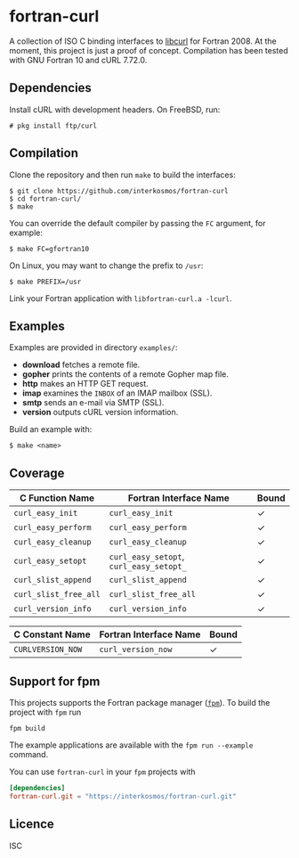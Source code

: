 # fortran-curl
A collection of ISO C binding interfaces to
[libcurl](https://curl.haxx.se/libcurl/) for Fortran 2008. At the moment, this
project is just a proof of concept. Compilation has been tested with GNU
Fortran 10 and cURL 7.72.0.

## Dependencies
Install cURL with development headers. On FreeBSD, run:

```
# pkg install ftp/curl
```

## Compilation
Clone the repository and then run `make` to build the interfaces:

```
$ git clone https://github.com/interkosmos/fortran-curl
$ cd fortran-curl/
$ make
```

You can override the default compiler by passing the `FC` argument, for example:

```
$ make FC=gfortran10
```

On Linux, you may want to change the prefix to `/usr`:

```
$ make PREFIX=/usr
```

Link your Fortran application with `libfortran-curl.a -lcurl`.

## Examples
Examples are provided in directory `examples/`:

* **download** fetches a remote file.
* **gopher** prints the contents of a remote Gopher map file.
* **http** makes an HTTP GET request.
* **imap** examines the `INBOX` of an IMAP mailbox (SSL).
* **smtp** sends an e-mail via SMTP (SSL).
* **version** outputs cURL version information.

Build an example with:

```
$ make <name>
```

## Coverage
| C Function Name       | Fortran Interface Name                  | Bound |
|-----------------------|-----------------------------------------|-------|
| `curl_easy_init`      | `curl_easy_init`                        | ✓     |
| `curl_easy_perform`   | `curl_easy_perform`                     | ✓     |
| `curl_easy_cleanup`   | `curl_easy_cleanup`                     | ✓     |
| `curl_easy_setopt`    | `curl_easy_setopt`, `curl_easy_setopt_` | ✓     |
| `curl_slist_append`   | `curl_slist_append`                     | ✓     |
| `curl_slist_free_all` | `curl_slist_free_all`                   | ✓     |
| `curl_version_info`   | `curl_version_info`                     | ✓     |

| C Constant Name     | Fortran Interface Name | Bound |
|---------------------|------------------------|-------|
| `CURLVERSION_NOW`   | `curl_version_now`     | ✓     |

## Support for fpm
This projects supports the Fortran package manager ([``fpm``](https://github.com/fortran-lang/fpm)).
To build the project with ``fpm`` run

```
fpm build
```

The example applications are available with the ``fpm run --example`` command.

You can use ``fortran-curl`` in your ``fpm`` projects with

```toml
[dependencies]
fortran-curl.git = "https://interkosmos/fortran-curl.git"
```

## Licence
ISC
